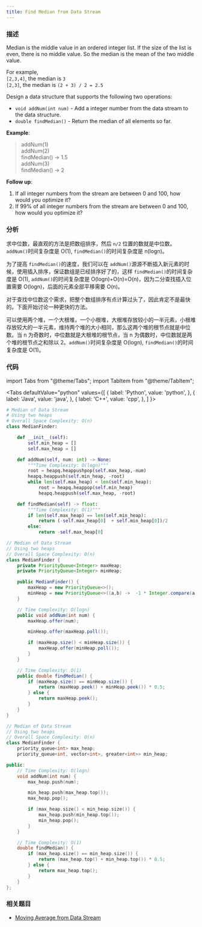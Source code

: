 ```yaml
---
title: Find Median from Data Stream
---
```


### 描述

Median is the middle value in an ordered integer list. If the size of the list is even, there is no middle value. So the median is the mean of the two middle value.

For example,  
`[2,3,4]`, the median is `3`  
`[2,3]`, the median is `(2 + 3) / 2 = 2.5`

Design a data structure that supports the following two operations:

- `void addNum(int num)` - Add a integer number from the data stream to the data structure.
- `double findMedian()` - Return the median of all elements so far.

**Example**:

> addNum(1)  
> addNum(2)  
> findMedian() -> 1.5  
> addNum(3)  
> findMedian() -> 2

**Follow up**:

1. If all integer numbers from the stream are between 0 and 100, how would you optimize it?
1. If 99% of all integer numbers from the stream are between 0 and 100, how would you optimize it?

### 分析

求中位数，最直观的方法是把数组排序，然后 `n/2` 位置的数就是中位数。`addNum()`时间复杂度是 O(1), `findMedian()`的时间复杂度是 n(logn)。

为了提高 `findMedian()`的速度，我们可以在 `addNum()`源源不断插入新元素的时候，使用插入排序，保证数组是已经排序好了的，这样 `findMedian()`的时间复杂度是 O(1), `addNum()`的时间复杂度是 O(logn)+O(n)=O(n)，因为二分查找插入位置需要 O(logn)，后面的元素全部平移需要 O(n)。

对于查找中位数这个需求，把整个数组排序有点计算过头了，因此肯定不是最快的。下面开始讨论一种更快的方法。

可以使用两个堆，一个大根堆，一个小根堆，大根堆存放较小的一半元素，小根堆存放较大的一半元素，维持两个堆的大小相同，那么这两个堆的根节点就是中位数。当 n 为奇数时，中位数就是大根堆的根节点，当 n 为偶数时，中位数就是两个堆的根节点之和除以 2。`addNum()`时间复杂度是 O(logn), `findMedian()`的时间复杂度是 O(1)。

### 代码

import Tabs from "@theme/Tabs";
import TabItem from "@theme/TabItem";

<Tabs
defaultValue="python"
values={[
{ label: 'Python', value: 'python', },
{ label: 'Java', value: 'java', },
{ label: 'C++', value: 'cpp', },
]
}>
<TabItem value="python">

```python
# Median of Data Stream
# Using two heaps
# Overall Space Complexity: O(n)
class MedianFinder:

    def __init__(self):
        self.min_heap = []
        self.max_heap = []

    def addNum(self, num: int) -> None:
        """Time Complexity: O(logn)"""
        root = heapq.heappushpop(self.max_heap,-num)
        heapq.heappush(self.min_heap, -root)
        while len(self.max_heap) < len(self.min_heap):
            root = heapq.heappop(self.min_heap)
            heapq.heappush(self.max_heap, -root)

    def findMedian(self) -> float:
        """Time Complexity: O(1)"""
        if len(self.max_heap) == len(self.min_heap):
            return (-self.max_heap[0]  + self.min_heap[0])/2
        else:
            return -self.max_heap[0]
```

</TabItem>
<TabItem value="java">

```java
// Median of Data Stream
// Using two heaps
// Overall Space Complexity: O(n)
class MedianFinder {
    private PriorityQueue<Integer> maxHeap;
    private PriorityQueue<Integer> minHeap;

    public MedianFinder() {
        maxHeap = new PriorityQueue<>();
        minHeap = new PriorityQueue<>((a,b) ->  -1 * Integer.compare(a, b));
    }

    // Time Complexity: O(logn)
    public void addNum(int num) {
        maxHeap.offer(num);

        minHeap.offer(maxHeap.poll());

        if (maxHeap.size() < minHeap.size()) {
            maxHeap.offer(minHeap.poll());
        }
    }

    // Time Complexity: O(1)
    public double findMedian() {
        if (maxHeap.size() == minHeap.size()) {
            return (maxHeap.peek() + minHeap.peek()) * 0.5;
        } else {
            return maxHeap.peek();
        }
    }
}
```

</TabItem>
<TabItem value="cpp">

```cpp
// Median of Data Stream
// Using two heaps
// Overall Space Complexity: O(n)
class MedianFinder {
    priority_queue<int> max_heap;
    priority_queue<int, vector<int>, greater<int>> min_heap;

public:
    // Time Complexity: O(logn)
    void addNum(int num) {
        max_heap.push(num);

        min_heap.push(max_heap.top());
        max_heap.pop();

        if (max_heap.size() < min_heap.size()) {
            max_heap.push(min_heap.top());
            min_heap.pop();
        }
    }

    // Time Complexity: O(1)
    double findMedian() {
        if (max_heap.size() == min_heap.size()) {
            return (max_heap.top() + min_heap.top()) * 0.5;
        } else {
            return max_heap.top();
        }
    }
};
```

</TabItem>
</Tabs>

### 相关题目

- [Moving Average from Data Stream](../queue/moving-average-from-data-stream)

